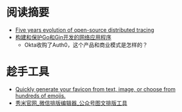 # 阅读摘要

* [Five years evolution of open-source distributed tracing](https://ploffay.medium.com/five-years-evolution-of-open-source-distributed-tracing-ec1c5a5dd1ac)
* [构建和保护Go和Gin开发的网络应用程序](https://developer.okta.com/blog/2021/02/17/building-and-securing-a-go-and-gin-web-application)
  - Okta收购了Auth0，这个产品和商业模式是怎样的？


# 趁手工具

* [Quickly generate your favicon from text, image, or choose from hundreds of emojis.](https://favicon.io/)
* [秀米官网_微信排版编辑器_公众号图文排版工具](https://xiumi.us/)
